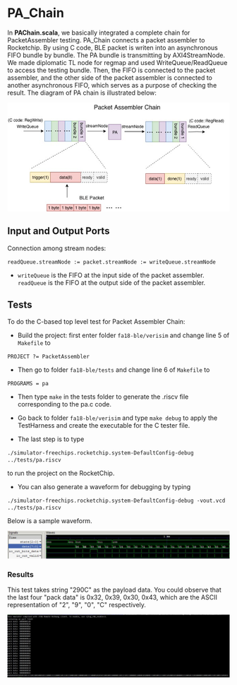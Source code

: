 ﻿# PA_Chain
 In **PAChain.scala**, we basically integrated a complete chain for PacketAssembler testing. PA_Chain connects a packet assembler to Rocketchip. By using C code, BLE packet is writen into an asynchronous FIFO bundle by bundle. The PA bundle is transmitting by AXI4StreamNode. We made diplomatic TL node for regmap and used WriteQueue/ReadQueue to access the testing bundle. Then, the FIFO is connected to the packet assembler, and the other side of the packet assembler is connected to another asynchronous FIFO, which serves as a purpose of checking the result. The diagram of PA chain is illustrated below:
 
 ![blockDiagram](image/pa_chain.jpg)
 
 ## Input and Output Ports
Connection among stream nodes:
```
readQueue.streamNode := packet.streamNode := writeQueue.streamNode
```
* `writeQueue` is the FIFO at the input side of the packet assembler. `readQueue` is the FIFO at the output side of the packet assembler. 

## Tests
To do the C-based top level test for Packet Assembler Chain:
* Build the project: first enter folder `fa18-ble/verisim` and change line 5 of ``Makefile`` to 
```
PROJECT ?= PacketAssembler
```
* Then go to folder `fa18-ble/tests` and change line 6 of ``Makefile`` to 
```
PROGRAMS = pa
```
* Then type `make` in the tests folder to generate the .riscv file corresponding to the pa.c code.

* Go back to folder `fa18-ble/verisim` and type `make debug` to apply the TestHarness and create the executable for the C tester file.
* The last step is to type 
```
./simulator-freechips.rocketchip.system-DefaultConfig-debug ../tests/pa.riscv
```
to run the project on the RocketChip.
* You can also generate a waveform for debugging by typing 
```
./simulator-freechips.rocketchip.system-DefaultConfig-debug -vout.vcd ../tests/pa.riscv
```
Below is a sample waveform. 

![blockDiagram](image/waveform.JPG)

### Results
This test takes string "290C" as the payload data. You could observe that the last four "pack data" is 0x32, 0x39, 0x30, 0x43, which are the ASCII representation of "2", "9", "0", "C" respectively.

![blockDiagram](image/output_pachain.JPG)
